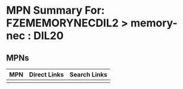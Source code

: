 



# MPN Summary For: FZEMEMORYNECDIL2 > memory-nec : DIL20

## MPNs
  

|MPN|Direct Links|Search Links|
| :--- | :--- | :--- |
||||
